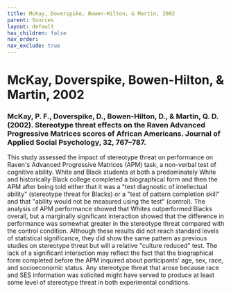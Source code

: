 ```yaml
---
title: McKay, Doverspike, Bowen-Hilton, & Martin, 2002
parent: Sources
layout: default
has_children: false
nav_order: 
nav_exclude: true
---
```


# McKay, Doverspike, Bowen-Hilton, & Martin, 2002

### McKay, P. F., Doverspike, D., Bowen-Hilton, D., & Martin, Q. D. (2002). Stereotype threat effects on the Raven Advanced Progressive Matrices scores of African Americans. Journal of Applied Social Psychology, 32, 767–787.

This study assessed the impact of stereotype threat on performance on Raven's Advanced Progressive Matrices (APM) task, a non-verbal test of cognitive ability. White and Black students at both a predominately White and historically Black college completed a biographical form and then the APM after being told either that it was a "test diagnostic of intellectual ability" (stereotype threat for Blacks) or a "test of pattern completion skill" and that "ability would not be measured using the test" (control). The analysis of APM performance showed that Whites outperformed Blacks overall, but a marginally significant interaction showed that the difference in performance was somewhat greater in the stereotype threat compared with the control condition. Although these results did not reach standard levels of statistical significance, they did show the same pattern as previous studies on stereotype threat but will a relative "culture reduced" test. The lack of a significant interaction may reflect the fact that the biographical form completed before the APM inquired about participants' age, sex, race, and socioeconomic status. Any stereotype threat that arose because race and SES information was solicited might have served to produce at least some level of stereotype threat in both experimental conditions.
